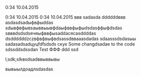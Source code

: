 0:34 10.04.2015

0:34 10.04.2015
0:34 10.04.2015
ввв
sadasda
ddddddввв
asdasdsadыфвфыddas
sdывфвфывsaыввыывфdaыфввфыфыdsdasффыфdsdas
sвввdsdsdsячяыфввфыsaddaсясasddddas
dsddddddzczвфвфвыфвdsassdввaaasdadas
sdaasssdsdasыы
sadasadsadцуцfdfsdsds
cкук
Some changdsadae to the code
sdssddsdssdan
Test ФФФ ddd
ssd

l;sdk;slkвsdsadввыввывы

вывыылдоадлsdasdas